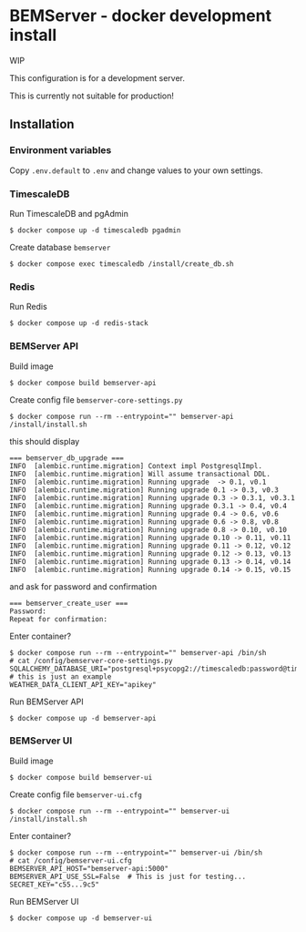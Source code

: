 # BEMServer - docker development install

WIP

This configuration is for a development server.

This is currently not suitable for production!

## Installation

### Environment variables

Copy `.env.default` to `.env` and change values to your own settings.

### TimescaleDB

Run TimescaleDB and pgAdmin

    $ docker compose up -d timescaledb pgadmin

Create database `bemserver`

    $ docker compose exec timescaledb /install/create_db.sh
    
### Redis

Run Redis

    $ docker compose up -d redis-stack

### BEMServer API

Build image

    $ docker compose build bemserver-api

Create config file `bemserver-core-settings.py`

    $ docker compose run --rm --entrypoint="" bemserver-api /install/install.sh

this should display

    === bemserver_db_upgrade ===
    INFO  [alembic.runtime.migration] Context impl PostgresqlImpl.
    INFO  [alembic.runtime.migration] Will assume transactional DDL.
    INFO  [alembic.runtime.migration] Running upgrade  -> 0.1, v0.1
    INFO  [alembic.runtime.migration] Running upgrade 0.1 -> 0.3, v0.3
    INFO  [alembic.runtime.migration] Running upgrade 0.3 -> 0.3.1, v0.3.1
    INFO  [alembic.runtime.migration] Running upgrade 0.3.1 -> 0.4, v0.4
    INFO  [alembic.runtime.migration] Running upgrade 0.4 -> 0.6, v0.6
    INFO  [alembic.runtime.migration] Running upgrade 0.6 -> 0.8, v0.8
    INFO  [alembic.runtime.migration] Running upgrade 0.8 -> 0.10, v0.10
    INFO  [alembic.runtime.migration] Running upgrade 0.10 -> 0.11, v0.11
    INFO  [alembic.runtime.migration] Running upgrade 0.11 -> 0.12, v0.12
    INFO  [alembic.runtime.migration] Running upgrade 0.12 -> 0.13, v0.13
    INFO  [alembic.runtime.migration] Running upgrade 0.13 -> 0.14, v0.14
    INFO  [alembic.runtime.migration] Running upgrade 0.14 -> 0.15, v0.15

and ask for password and confirmation

    === bemserver_create_user ===
    Password:
    Repeat for confirmation:

Enter container?

    $ docker compose run --rm --entrypoint="" bemserver-api /bin/sh
    # cat /config/bemserver-core-settings.py
    SQLALCHEMY_DATABASE_URI="postgresql+psycopg2://timescaledb:password@timescaledb:5432/bemserver"  # this is just an example
    WEATHER_DATA_CLIENT_API_KEY="apikey"

Run BEMServer API

    $ docker compose up -d bemserver-api

### BEMServer UI

Build image

    $ docker compose build bemserver-ui

Create config file `bemserver-ui.cfg`

    $ docker compose run --rm --entrypoint="" bemserver-ui /install/install.sh

Enter container?

    $ docker compose run --rm --entrypoint="" bemserver-ui /bin/sh
    # cat /config/bemserver-ui.cfg
    BEMSERVER_API_HOST="bemserver-api:5000"
    BEMSERVER_API_USE_SSL=False  # This is just for testing...
    SECRET_KEY="c55...9c5"

Run BEMServer UI

    $ docker compose up -d bemserver-ui
